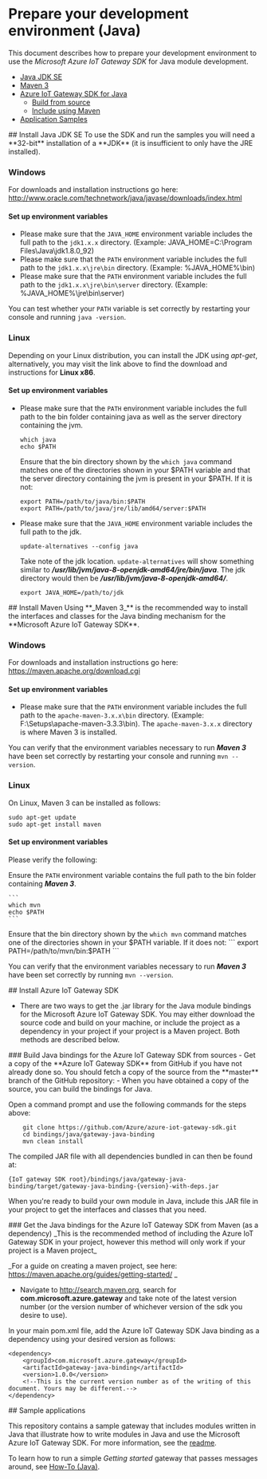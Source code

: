 # Prepare your development environment (Java)

This document describes how to prepare your development environment to use the *Microsoft Azure IoT Gateway SDK* for Java module development.

- [Java JDK SE](#installjava)
- [Maven 3](#installmaven)
- [Azure IoT Gateway SDK for Java](#installgw)
	- [Build from source](#installgwsource)
	- [Include using Maven](#installgwmaven)
- [Application Samples](#samplecode)

<a name="installjava"/>
## Install Java JDK SE
To use the SDK and run the samples you will need a **32-bit** installation of a **JDK** (it is insufficient to only have the JRE installed).

### Windows
For downloads and installation instructions go here: http://www.oracle.com/technetwork/java/javase/downloads/index.html

#### Set up environment variables
- Please make sure that the `JAVA_HOME` environment variable includes the full path to the `jdk1.x.x` directory. (Example: JAVA_HOME=C:\\Program Files\\Java\\jdk1.8.0_92)
- Please make sure that the `PATH` environment variable includes the full path to the `jdk1.x.x\jre\bin` directory. (Example: %JAVA_HOME%\\bin)
- Please make sure that the `PATH` environment variable includes the full path to the `jdk1.x.x\jre\bin\server` directory. (Example: %JAVA_HOME%\\jre\\bin\\server)

You can test whether your `PATH` variable is set correctly by restarting your console and running `java -version`.

### Linux
Depending on your Linux distribution, you can install the JDK using *apt-get*, alternatively, you may visit the link above to find the download and instructions for **Linux x86**.

#### Set up environment variables
- Please make sure that the `PATH` environment variable includes the full path to the bin folder containing java as well as the server directory containing the jvm.

	```
	which java
	echo $PATH
	```
	Ensure that the bin directory shown by the ```which java``` command matches one of the directories shown in your $PATH variable and that the server directory containing the jvm is present in your $PATH.
	If it is not:
	```
	export PATH=/path/to/java/bin:$PATH
    export PATH=/path/to/java/jre/lib/amd64/server:$PATH
	```

- Please make sure that the `JAVA_HOME` environment variable includes the full path to the jdk.

	```
	update-alternatives --config java
	```
	Take note of the jdk location. ```update-alternatives``` will show something similar to ***/usr/lib/jvm/java-8-openjdk-amd64/jre/bin/java***. The jdk directory would then be ***/usr/lib/jvm/java-8-openjdk-amd64/***.

	```
	export JAVA_HOME=/path/to/jdk
	```


<a name="installmaven"/>
## Install Maven
Using **_Maven 3_** is the recommended way to install the interfaces and classes for the Java binding mechanism for the **Microsoft Azure IoT Gateway SDK**.

### Windows
For downloads and installation instructions go here: https://maven.apache.org/download.cgi

#### Set up environment variables
- Please make sure that the `PATH` environment variable includes the full path to the `apache-maven-3.x.x\bin` directory. (Example: F:\\Setups\\apache-maven-3.3.3\\bin). The `apache-maven-3.x.x` directory is where Maven 3 is installed.

You can verify that the environment variables necessary to run **_Maven 3_** have been set correctly by restarting your console and running `mvn --version`.

### Linux
On Linux, Maven 3 can be installed as follows:

```
sudo apt-get update
sudo apt-get install maven
```

#### Set up environment variables

Please verify the following:

Ensure the `PATH` environment variable contains the full path to the bin folder containing **_Maven 3_**.

	```
	which mvn
	echo $PATH
	```
Ensure that the bin directory shown by the ```which mvn``` command matches one of the directories shown in your $PATH variable.
	If it does not:
	```
	export PATH=/path/to/mvn/bin:$PATH
	```

You can verify that the environment variables necessary to run **_Maven 3_** have been set correctly by running `mvn --version`.

<a name="installgw"/>
## Install Azure IoT Gateway SDK

- There are two ways to get the .jar library for the Java module bindings for the Microsoft Azure IoT Gateway SDK. You may either download the source code and build on your machine, or include the project as a dependency in your project if your project is a Maven project. Both methods are described below.

<a name="installgwsource">
### Build Java bindings for the Azure IoT Gateway SDK from sources
- Get a copy of the **Azure IoT Gateway SDK** from GitHub if you have not already done so. You should fetch a copy of the source from the **master** branch of the GitHub repository: <https://github.com/Azure/azure-iot-gateway-sdk>
- When you have obtained a copy of the source, you can build the bindings for Java.

Open a command prompt and use the following commands for the steps above:

```
	git clone https://github.com/Azure/azure-iot-gateway-sdk.git
	cd bindings/java/gateway-java-binding
	mvn clean install
```

The compiled JAR file with all dependencies bundled in can then be found at:

```
{IoT gateway SDK root}/bindings/java/gateway-java-binding/target/gateway-java-binding-{version}-with-deps.jar
```

When you're ready to build your own module in Java, include this JAR file in your project to get the interfaces and classes that you need.

<a name="installgwmaven">
### Get the Java bindings for the Azure IoT Gateway SDK from Maven (as a dependency)
_This is the recommended method of including the Azure IoT Gateway SDK in your project, however this method will only work if your project is a Maven project_

_For a guide on creating a maven project, see here: https://maven.apache.org/guides/getting-started/ _

- Navigate to http://search.maven.org, search for **com.microsoft.azure.gateway** and take note of the latest version number (or the version number of whichever version of the sdk you desire to use).

In your main pom.xml file, add the Azure IoT Gateway SDK Java binding as a dependency using your desired version as follows:
```
<dependency>
    <groupId>com.microsoft.azure.gateway</groupId>
    <artifactId>gateway-java-binding</artifactId>
    <version>1.0.0</version>
	<!--This is the current version number as of the writing of this document. Yours may be different.-->
</dependency>
```

<a name="samplecode">
## Sample applications

This repository contains a sample gateway that includes modules written in Java that illustrate how to write modules in Java and use the Microsoft Azure IoT Gateway SDK. For more information, see the [readme][readme].

To learn how to run a simple *Getting started* gateway that passes messages around, see [How-To (Java)][lnk-getstarted].

[readme]: ../README.md
[lnk-getstarted]: java_how_to.md
